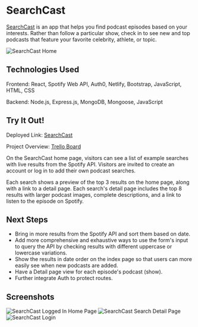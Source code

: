 # SearchCast

[SearchCast](https://searchcast.netlify.app/) is an app that helps you find podcast episodes based on your interests. Rather than follow a particular show, check in to see new and top podcasts that feature your favorite celebrity, athlete, or topic.

![SearchCast Home](https://i.imgur.com/6ph5RMt.png)


## Technologies Used

Frontend: React, Spotify Web API, Auth0, Netlify, Bootstrap, JavaScript, HTML, CSS

Backend: Node.js, Express.js, MongoDB, Mongoose, JavaScript


## Try It Out! 

Deployed Link: [SearchCast](https://searchcast.netlify.app/)

Project Overview: [Trello Board](https://trello.com/b/B1cEKytn/project-4)

On the SearchCast home page, visitors can see a list of example searches with live results from the Spotify API. Visitors are invited to create an account or log in to add their own podcast searches.

Each search shows a preview of the top 3 results on the home page, along with a link to a detail page. Each search's detail page includes the top 8 results with larger podcast images, complete descriptions, and a link to listen to the episode on Spotify. 


## Next Steps
- Bring in more results from the Spotify API and sort them based on date. 
- Add more comprehensive and exhaustive ways to use the form's input to query the API by checking results with different uppercase or lowercase variations. 
- Show the results in date order on the index page so that users can more easily see when new podcasts are added. 
- Have a Detail page view for each episode's podcast (show).
- Further integrate Auth to protect routes. 

## Screenshots
![SearchCast Logged In Home Page](https://i.imgur.com/AP9HaZe.png)
![SearchCast Search Detail Page](https://i.imgur.com/p8j3U9M.png)
![SearchCast Login](https://i.imgur.com/iw21cez.png)